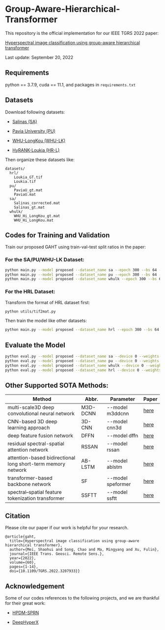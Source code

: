 # Group-Aware-Hierarchical-Transformer

This repository is the official implementation for our IEEE TGRS 2022 paper:

[Hyperspectral image classification using group-aware hierarchical transformer](https://www.doi.org/10.1109/TGRS.2022.3207933)

Last update: September 20, 2022

## Requirements

python == 3.7.9, cuda == 11.1, and packages in `requirements.txt`

## Datasets

Download following datasets:

- [Salinas (SA)](https://www.ehu.eus/ccwintco/index.php/Hyperspectral_Remote_Sensing_Scenes)

- [Pavia University (PU)](https://www.ehu.eus/ccwintco/index.php/Hyperspectral_Remote_Sensing_Scenes)

- [WHU-LongKou (WHU-LK)](http://rsidea.whu.edu.cn/resource_WHUHi_sharing.htm)

- [HyRANK-Loukia (HR-L)](https://www2.isprs.org/commissions/comm3/wg4/hyrank/)

Then organize these datasets like:

```
datasets/
  hrl/
    Loukia_GT.tif
    Loukia.tif
  pu/
    PaviaU_gt.mat
    PaviaU.mat
  sa/
    Salinas_corrected.mat
    Salinas_gt.mat
  whulk/
    WHU_Hi_LongKou_gt.mat
    WHU_Hi_LongKou.mat
```

## Codes for Training and Validation

Train our proposed GAHT using train-val-test split ratios in the paper: 

### For the SA/PU/WHU-LK Dataset:

```bash
python main.py --model proposed --dataset_name sa --epoch 300 --bs 64 --device 0 --ratio 0.02
python main.py --model proposed --dataset_name pu --epoch 300 --bs 64 --device 0 --ratio 0.02
python main.py --model proposed --dataset_name whulk --epoch 300 --bs 64 --device 0 --ratio 0.01
```

### For the HRL Dataset:

Transform the format of HRL dataset first:

```bash
python utils/tif2mat.py
```

Then train the model like other datasets: 

```bash
python main.py --model proposed --dataset_name hrl --epoch 300 --bs 64 --device 0 --ratio 0.06
```

## Evaluate the Model

```bash
python eval.py --model proposed --dataset_name sa --device 0 --weights ./checkpoints/proposed/sa/0
python eval.py --model proposed --dataset_name pu --device 0 --weights ./checkpoints/proposed/pu/0
python eval.py --model proposed --dataset_name whulk --device 0 --weights ./checkpoints/proposed/whulk/0
python eval.py --model proposed --dataset_name hrl --device 0 --weights ./checkpoints/proposed/hrl/0
```

## Other Supported SOTA Methods:

| Method                                                       | Abbr.    | Parameter         | Paper                                                 |
| ------------------------------------------------------------ | -------- | ----------------- | ----------------------------------------------------- |
| multi-scale3D deep convolutional neural network              | M3D-DCNN | --model m3ddcnn   | [here](https://ieeexplore.ieee.org/document/8297014)  |
| CNN-based 3D deep learning approach                          | 3D-CNN   | --model cnn3d     | [here](https://ieeexplore.ieee.org/document/8344565/) |
| deep feature fusion network                                  | DFFN     | --model dffn      | [here](https://ieeexplore.ieee.org/document/8283837)  |
| residual spectral-spatial attention network                  | RSSAN    | --model rssan     | [here](https://ieeexplore.ieee.org/document/9103247)  |
| attention-based bidirectional long short-term memory network | AB-LSTM  | --model ablstm    | [here](https://ieeexplore.ieee.org/document/9511338)  |
| transformer-based backbone network                           | SF       | --model speformer | [here](https://ieeexplore.ieee.org/document/9627165)  |
| spectral–spatial feature tokenization transformer            | SSFTT    | --model ssftt     | [here](https://ieeexplore.ieee.org/document/9684381)  |

## Citation

Please cite our paper if our work is helpful for your research.

```
@article{gaht,
  title={Hyperspectral image classification using group-aware hierarchical transformer},
  author={Mei, Shaohui and Song, Chao and Ma, Mingyang and Xu, Fulin},
  journal={IEEE Trans. Geosci. Remote Sens.},
  year={2022},
  volume={60},
  pages={1-14},
  doi={10.1109/TGRS.2022.3207933}}
```

## Acknowledgement

Some of our codes references to the following projects, and we are thankful for their great work:

- [HPDM-SPRN](https://github.com/shangsw/HPDM-SPRN)

- [DeepHyperX](https://github.com/nshaud/DeepHyperX)
